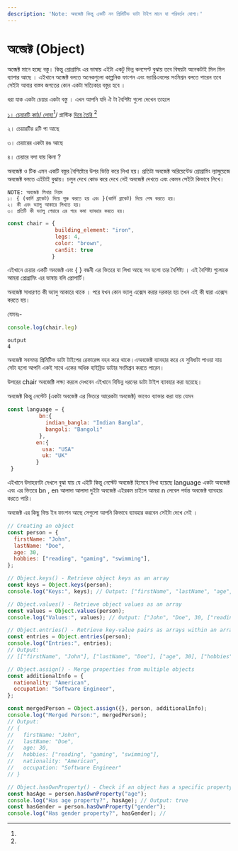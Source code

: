 ```yaml
---
description: 'Note: অবজেক্ট কিন্তু একটি নন প্রিমিটিভ ডাটা টাইপ মানে যা পরিবর্তন যোগ্য।'
---
```


# অব্জেক্ট (Object)

অব্জেক্ট মানে হচ্ছে বস্তু। কিন্তু প্রোগ্রামিং এর ভাষায় এইটা একটু ভিন্ন কনসেপ্ট বুঝায় তবে বিষয়টা অনেকটাই মিল মিল ব্যাপার আছে । এইখানে অব্জেক্ট বলতে অনেকগুলো কাল্পনিক ফাংশন এবং ভ্যারিএবলের সংমিশ্রন বলতে পারেন তবে সেইটা আবার বাস্তব জগতের কোন একটা সত্যিকার বস্তুর হবে ।&#x20;

ধরা যাক একটা চেয়ার একটা বস্তু । এখন আপনি যদি ঐ টা বৈশিষ্ট্য গুলো দেখেন তাহলে&#x20;

[১। চেয়ারটি কাঠ/ লোহা](#user-content-fn-1)[^1]/ প্লাস্টিক [দিয়ে তৈরি ](#user-content-fn-2)[^2]

২। চেয়ারটির ৪টি পা আছে

৩। চেয়ারের একটা রঙ আছে

৪। চেয়ারে বসা যায় কিনা ?



অবজেক্ট ও টিক এমন একটি বস্তুর বৈশিষ্ট্যের উপর ভিত্তি করে লিখা হয়। প্রতিটা অবজেক্ট অরিয়েন্টেড প্রোগ্রামিং ল্যাঙ্গুয়েজে অবজেক্ট বলতে এইটাই বুঝায়। চলুন দেখে  কোড করে দেখে নেই অবজেক্ট দেখতে এবং কেমন সেইটা কিভাবে লিখে।&#x20;

```
NOTE: অবজেক্ট লিখার নিয়ম
১। { (কার্লি ব্রাকেট) দিয়ে শুরু করতে হয় এবং }(কার্লি ব্রাকেট) দিয়ে শেষ করতে হয়।
২। কী এবং ভ্যালু আকারে লিখতে হয়।
৩। প্রতিটি কী ভ্যালু পেয়ারে এর পরে কমা ব্যাবহার করতে হয়। 
```



```javascript
const chair = {
               building_element: "iron",
               legs: 4,
               color: "brown",
               canSit: true
              }
```

এইখানে চেয়ার একটি অবজেক্ট এবং { } বন্ধনী এর ভিতরে যা লিখা আছে সব হলো তার বৈশিষ্ট্য । এই বৈশিষ্ট্য গুলোকে আমরা প্রোগ্রামিং এর ভাষায় বলি প্রোপার্টি। &#x20;

অবজেক্ট সাধারণত কী ভ্যালু আকারে থাকে । পরে যখন কোন ভ্যালু  এক্সেস করার দরকার হয় তখন এই কী দ্বারা এক্সেস করতে হয়।&#x20;

যেমনঃ-&#x20;

```javascript
console.log(chair.leg)
```

```
output
4
```

অবজেক্ট সবসময় প্রিমিটিভ ডাটা টাইপের  রেফারেন্স বহন করে থাকে।এঅবজেক্ট ব্যাবহার করে যে সুবিধাটা পাওয়া যায় সেটা হলো আপনি একই সাথে একের অধিক হাইব্রিড ডাটার সংমিশ্রন করতে পারেন।

উপরের chair অবজেক্টি লক্ষ্য করলে দেখবেন এইখানে বিভিন্ন ধরনের ডাটা টাইপ ব্যাবহার করা হয়েছে।

অবজেক্ট কিন্তু নেস্টেট (একটা অবজেক্ট এর ভিতরে আরেকটা অবজেক্ট) ভাবেও ব্যাভার করা যায় যেমন&#x20;

```javascript
const language = {
          bn:{
            indian_bangla: "Indian Bangla",
            bangoli: "Bangoli"
          },
         en:{
           usa: "USA"
           uk: "UK"
         }
 }
```

এইখানে উদাহরণটা দেখলে বুঝা যায় যে এইটি কিন্তু নেস্টেট অবজেক্ট হিসেবে লিখা হয়েছে  language একটা অবজেক্ট এবং এর ভিতরে bn , en আলাদা আলাদা দুইটা অবজেক্ট এইরকম চাইলে আমরা n লেবেল পর্যন্ত অবজেক্ট ব্যাবহার করতে পারি।&#x20;

অবজেক্ট এর কিছু বিল্ড ইন ফাংশন আছে সেগুলো আপনি কিভাবে ব্যাবহার করবেন সেইটা দেখে নেই ।



```javascript
// Creating an object
const person = {
  firstName: "John",
  lastName: "Doe",
  age: 30,
  hobbies: ["reading", "gaming", "swimming"],
};

// Object.keys() - Retrieve object keys as an array
const keys = Object.keys(person);
console.log("Keys:", keys); // Output: ["firstName", "lastName", "age", "hobbies"]

// Object.values() - Retrieve object values as an array
const values = Object.values(person);
console.log("Values:", values); // Output: ["John", "Doe", 30, ["reading", "gaming", "swimming"]]

// Object.entries() - Retrieve key-value pairs as arrays within an array
const entries = Object.entries(person);
console.log("Entries:", entries);
// Output:
// [["firstName", "John"], ["lastName", "Doe"], ["age", 30], ["hobbies", ["reading", "gaming", "swimming"]]]

// Object.assign() - Merge properties from multiple objects
const additionalInfo = {
  nationality: "American",
  occupation: "Software Engineer",
};

const mergedPerson = Object.assign({}, person, additionalInfo);
console.log("Merged Person:", mergedPerson);
// Output:
// {
//   firstName: "John",
//   lastName: "Doe",
//   age: 30,
//   hobbies: ["reading", "gaming", "swimming"],
//   nationality: "American",
//   occupation: "Software Engineer"
// }

// Object.hasOwnProperty() - Check if an object has a specific property
const hasAge = person.hasOwnProperty("age");
console.log("Has age property?", hasAge); // Output: true
const hasGender = person.hasOwnProperty("gender");
console.log("Has gender property?", hasGender); //

```





[^1]: 

[^2]: 
